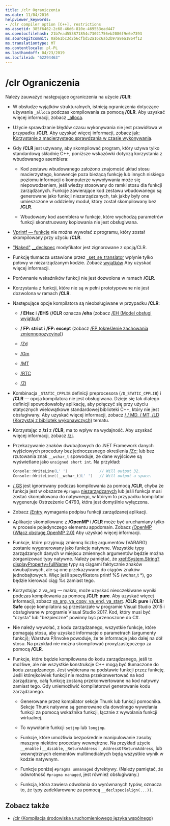 ```yaml
---
title: /clr Ograniczenia
ms.date: 11/04/2016
helpviewer_keywords:
- /clr compiler option [C++], restrictions
ms.assetid: 385f6462-2c68-46d6-810e-469553ead447
ms.openlocfilehash: 21b7ead553871854c73021756eb2086f9e6e7393
ms.sourcegitcommit: 0ab61bc3d2b6cfbd52a16c6ab2b97a8ea1864f12
ms.translationtype: MT
ms.contentlocale: pl-PL
ms.lasthandoff: 04/23/2019
ms.locfileid: "62294463"
---
```

# <a name="clr-restrictions"></a>/clr Ograniczenia

Należy zauważyć następujące ograniczenia na użycie **/CLR**:

- W obsłudze wyjątków strukturalnych, istnieją ograniczenia dotyczące używania `_alloca` podczas kompilowania za pomocą **/CLR**. Aby uzyskać więcej informacji, zobacz [_alloca](../../c-runtime-library/reference/alloca.md).

- Użycie sprawdzanie błędów czasu wykonywania nie jest prawidłowa w przypadku **/CLR**. Aby uzyskać więcej informacji, zobacz [jak: Korzystanie z macierzystego sprawdzania w czasie wykonywania](/visualstudio/debugger/how-to-use-native-run-time-checks).

- Gdy **/CLR** jest używany, aby skompilować program, który używa tylko standardową składnię C++, poniższe wskazówki dotyczą korzystania z wbudowanego asemblera:

  - Kod zestawu wbudowanego założono znajomość układ stosu macierzystego, konwencje poza bieżącą funkcję lub innych niskiego poziomu informacji o komputerze wywoływania może się niepowodzeniem, jeśli wiedzy stosowany do ramki stosu dla funkcji zarządzanych. Funkcje zawierające kod zestawu wbudowanego są generowane jako funkcji niezarządzanych, tak jakby były one umieszczone w oddzielny moduł, który został skompilowany bez **/CLR**.

  - Wbudowany kod asemblera w funkcje, które wychodzą parametrów funkcji skonstruowany kopiowania nie jest obsługiwana.

- [Vprintf — funkcje](../../c-runtime-library/vprintf-functions.md) nie można wywołać z programu, który został skompilowany przy użyciu **/CLR**.

- ["Naked"](../../cpp/naked-cpp.md) [__declspec](../../cpp/declspec.md) modyfikator jest zignorowane z opcją/CLR.

- Funkcję tłumacza ustawione przez [_set_se_translator](../../c-runtime-library/reference/set-se-translator.md) wpłynie tylko połowy w niezarządzanym kodzie. Zobacz [wyjątków](../../extensions/exception-handling-cpp-component-extensions.md) Aby uzyskać więcej informacji.

- Porównanie wskaźników funkcji nie jest dozwolona w ramach **/CLR**.

- Korzystania z funkcji, które nie są w pełni prototypowane nie jest dozwolona w ramach **/CLR**.

- Następujące opcje kompilatora są nieobsługiwane w przypadku **/CLR**:

  - **/ EHsc** i **/EHS** (**/CLR** oznacza **/eha** (zobacz [/EH (Model obsługi wyjątku)](eh-exception-handling-model.md))

  - **/ FP: strict** i **/FP: except** (zobacz [/FP (określenie zachowania zmiennopozycyjna)](fp-specify-floating-point-behavior.md))

  - [/Zd](z7-zi-zi-debug-information-format.md)

  - [/Gm](gm-enable-minimal-rebuild.md)

  - [/MT](md-mt-ld-use-run-time-library.md)

  - [/RTC](rtc-run-time-error-checks.md)

  - [/ZI](z7-zi-zi-debug-information-format.md)

- Kombinacja `_STATIC_CPPLIB` definicji preprocesora (`/D_STATIC_CPPLIB`) i **/CLR** — opcja kompilatora nie jest obsługiwana. Dzieje się tak dlatego definicji spowodowałoby aplikację, aby połączyć się przy użyciu statycznych wielowątkowe standardowej biblioteki C++, który nie jest obsługiwany. Aby uzyskać więcej informacji, zobacz [/ / MD, / MT, /LD (Korzystaj z bibliotek wykonawczych)](md-mt-ld-use-run-time-library.md) tematu.

- Korzystając z **/zi** z **/CLR**, ma to wpływ na wydajność. Aby uzyskać więcej informacji, zobacz [/zi](z7-zi-zi-debug-information-format.md).

- Przekazywanie znaków dwubajtowych do .NET Framework danych wyjściowych procedury bez jednoczesnego określenia [/Zc:](zc-wchar-t-wchar-t-is-native-type.md) lub bez rzutowania znak `__wchar_t` spowoduje, że dane wyjściowe są wyświetlane jako `unsigned short int`. Na przykład:

    ```cpp
    Console::WriteLine(L' ')              // Will output 32.
    Console::WriteLine((__wchar_t)L' ')   // Will output a space.
    ```

- [/ GS](gs-buffer-security-check.md) jest ignorowany podczas kompilowania za pomocą **/CLR**, chyba że funkcja jest w obszarze `#pragma` [niezarządzanych](../../preprocessor/managed-unmanaged.md) lub jeśli funkcja musi zostać skompilowana do natywnego, w którym to przypadku kompilator wygeneruje Ostrzeżenie C4793, która jest domyślnie wyłączona.

- Zobacz [/Entry](entry-entry-point-symbol.md) wymagania podpisu funkcji zarządzanej aplikacji.

- Aplikacje skompilowane z **/OpenMP** i **/CLR** może być uruchamiany tylko w procesie pojedynczego elementu appdomain.  Zobacz [/OpenMP (Włącz obsługę OpenMP 2.0)](openmp-enable-openmp-2-0-support.md) Aby uzyskać więcej informacji.

- Funkcje, które przyjmują zmienną liczbę argumentów (VARARG) zostanie wygenerowany jako funkcje natywne. Wszystkie typy zarządzanych danych w miejscu zmiennych argumentów będzie można zorganizować typy natywne. Należy pamiętać, że <xref:System.String?displayProperty=fullName> typy są ciągami faktycznie znaków dwubajtowych, ale są one przekazywane do ciągów znaków jednobajtowych. Więc jeśli specyfikatora printf %S (wchar_t *), go będzie kierować ciąg %s zamiast tego.

- Korzystając z va_arg — makro, może uzyskać nieoczekiwane wyniki podczas kompilowania za pomocą **/CLR: pure**. Aby uzyskać więcej informacji, zobacz [va_arg, va_copy, va_end, va_start](../../c-runtime-library/reference/va-arg-va-copy-va-end-va-start.md). **/CLR: pure** i **/CLR: Safe** opcje kompilatora są przestarzałe w programie Visual Studio 2015 i obsługiwane w programie Visual Studio 2017. Kod, który musi być "czysta" lub "bezpieczne" powinny być przenoszone do C#.

- Nie należy wywołać, z kodu zarządzanego, wszystkie funkcje, które pomagają stosu, aby uzyskać informacje o parametrach (argumenty funkcji); Warstwa P/Invoke powoduje, że te informacje jako dalej na dół stosu.  Na przykład nie można skompilować proxy/zastępczego za pomocą **/CLR**.

- Funkcje, które będzie kompilowana do kodu zarządzanego, jeśli to możliwe, ale nie wszystkie konstrukcje C++ mogą być tłumaczone do kodu zarządzanego.  Jest wybierana na podstawie funkcji przez funkcję. Jeśli którejkolwiek funkcji nie można przekonwertować na kod zarządzany, całą funkcję zostaną przekonwertowane na kod natywny zamiast tego. Gdy uniemożliwić kompilatorowi generowanie kodu zarządzanego.

  - Generowane przez kompilator sekcje Thunk lub funkcji pomocnika. Sekcje Thunk natywne są generowane dla dowolnego wywołania funkcji za pomocą wskaźnika funkcji, łącznie z wywołania funkcji wirtualnej.

  - To wywołanie funkcji `setjmp` lub `longjmp`.

  - Funkcje, które umożliwia bezpośrednie manipulowanie zasoby maszyny niektóre procedury wewnętrzne. Na przykład użycie `__enable` i `__disable`, `_ReturnAddress` i `_AddressOfReturnAddress`, lub wewnętrznych elementów multimedialnych będą wszystkie wynik w kodzie natywnym.

  - Funkcje poniżej `#pragma unmanaged` dyrektywy. (Należy pamiętać, że odwrotność `#pragma managed`, jest również obsługiwany.)

  - Funkcja, która zawiera odwołania do wyrównanych typów, oznacza to, że typy zadeklarowane za pomocą `__declspec(align(...))`.

## <a name="see-also"></a>Zobacz także

- [/clr (Kompilacja środowiska uruchomieniowego języka wspólnego)](clr-common-language-runtime-compilation.md)
